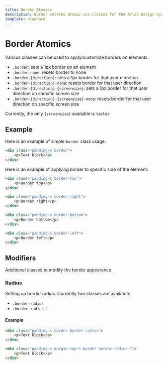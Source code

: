 ```yaml
---
title: Border Atomics
description: Border related atomic css classes for the Atlas Design System
template: standard
---
```


# Border Atomics

Various classes can be used to apply/customize borders on elements.

- `.border`: sets a 1px border on an element
- `.border-none`: resets border to none
- `.border-{direction}`: sets a 1px border for that user direction
- `.border-{direction}-none`: resets border for that user direction
- `.border-{direction}-{screensize}`: sets a 1px border for that user direction on specific screen size
- `.border-{direction}-{screensize}-none`: resets border for that user direction on specific screen size

Currently, the only `{screensize}` available is `tablet`.

## Example

Here is an example of simple `border` class usage:

```html
<div class="padding-s border">
	<p>Text block</p>
</div>
```

Here is an example of applying border to specific side of the element:

```html
<div class="padding-s border-top">
	<p>Border top</p>
</div>

<div class="padding-s border-right">
	<p>Border right</p>
</div>

<div class="padding-s border-bottom">
	<p>Border bottom</p>
</div>

<div class="padding-s border-left">
	<p>Border left</p>
</div>
```

## Modifiers

Additional classes to modify the border appearance.

### Radius

Setting up border radius. Currently two classes are available:

- `.border-radius`
- `.border-radius-l`

#### Example

```html
<div class="padding-s border border-radius">
	<p>Text block</p>
</div>

<div class="padding-s margin-top-s border border-radius-l">
	<p>Text block</p>
</div>
```
